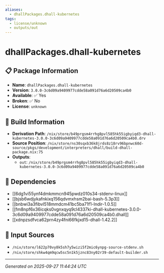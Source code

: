 ```yaml
---
aliases:
  - dhallPackages.dhall-kubernetes
tags:
  - license/unknown
  - outputs/out
---
```


# dhallPackages.dhall-kubernetes

## 📋 Package Information

- **Name**: `dhallPackages.dhall-kubernetes`
- **Version**: `3.0.0-3c6d09a9409977cdde58a091d76a6d20509ca4b0`
- **Available**: ✅ Yes
- **Broken**: ✅ No
- **License**: `unknown`

## 🔧 Build Information

- **Derivation Path**: `/nix/store/b49prgsm4rrhg8pvl585hk55igbyiqd3-dhall-kubernetes-3.0.0-3c6d09a9409977cdde58a091d76a6d20509ca4b0.drv`
- **Source Position**: `/nix/store/ns30sqxb36k8jrds8z18rv96bpnwc60d-source/pkgs/development/interpreters/dhall/build-dhall-package.nix:75`
- **Outputs**:
  - `out`:  `/nix/store/b49prgsm4rrhg8pvl585hk55igbyiqd3-dhall-kubernetes-3.0.0-3c6d09a9409977cdde58a091d76a6d20509ca4b0`

## 🔗 Dependencies

- [[6dg1vi55ynf4dmkmmcn945pwdz010s34-stdenv-linux]]
- [[bjsb6wdjykafnkixq156qdvmxhsm2bai-bash-5.3p3]]
- [[bnbwi3a3fibvl518mmdcm41bc5ba71f1-lndir-1.0.5]]
- [[fm8npf6x36icqks0vgnxqyq9cl4337ki-dhall-kubernetes-3.0.0-3c6d09a9409977cdde58a091d76a6d20509ca4b0.dhall]]
- [[xdnpzsdfvca62prn4zy4fni66fkjxd15-dhall-1.42.2]]

## 📁 Input Sources

- `/nix/store/l622p70vy8k5sh7y5wizi5f2mic6ynpg-source-stdenv.sh`
- `/nix/store/shkw4qm9qcw5sc5n1k5jznc83ny02r39-default-builder.sh`

---
*Generated on 2025-09-27 11:44:24 UTC*
